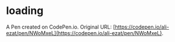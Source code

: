 # loading 

A Pen created on CodePen.io. Original URL: [https://codepen.io/ali-ezat/pen/NWoMxeL](https://codepen.io/ali-ezat/pen/NWoMxeL).

